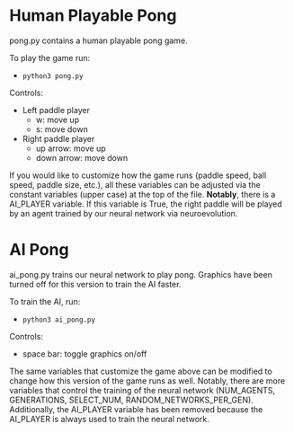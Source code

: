 # Human Playable Pong
pong.py contains a human playable pong game. 

To play the game run:
- `python3 pong.py`

Controls:
- Left paddle player
  - w: move up
  - s: move down
- Right paddle player
  - up arrow: move up
  - down arrow: move down

If you would like to customize how the game runs (paddle speed, ball speed, paddle size, etc.), all these variables can be adjusted via the constant variables (upper case) at the top of the file. **Notably**, there is a AI_PLAYER variable. If this variable is True, the right paddle will be played by an agent trained by our neural network via neuroevolution.

# AI Pong
ai_pong.py trains our neural network to play pong. Graphics have been turned off for this version to train the AI faster.

To train the AI, run:
- `python3 ai_pong.py`

Controls:
- space bar: toggle graphics on/off

The same variables that customize the game above can be modified to change how this version of the game runs as well. Notably, there are more variables that control the training of the neural network (NUM_AGENTS, GENERATIONS, SELECT_NUM, RANDOM_NETWORKS_PER_GEN). Additionally, the AI_PLAYER variable has been removed because the AI_PLAYER is always used to train the neural network.
